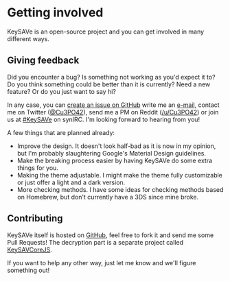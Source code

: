 # Getting involved

KeySAVe is an open-source project and you can get involved in many different ways.

## Giving feedback

Did you encounter a bug? Is something not working as you'd expect it to? Do you think something could be better than it is currently? Need a new feature? Or do you just want to say hi?

In any case, you can [create an issue on GitHub](https://github.com/Cu3PO42/KeySAVe/issues/new) write me an [e-mail](mailto:cu3po42@gmail.com), contact me on Twitter ([@Cu3PO42](https://twitter.com/Cu3PO42)), send me a PM on Reddit ([/u/Cu3PO42](https://reddit.com/u/Cu3PO42)) or join us at [#KeySAVe](irc://irc.synirc.net:6667/#KeySAVe) on synIRC. I'm looking forward to hearing from you!

A few things that are planned already:

* Improve the design. It doesn't look half-bad as it is now in my opinion, but I'm probably slaughtering Google's Material Design guidelines.
* Make the breaking process easier by having KeySAVe do some extra things for you.
* Making the theme adjustable. I might make the theme fully customizable or just offer a light and a dark version.
* More checking methods. I have some ideas for checking methods based on Homebrew, but don't currently have a 3DS since mine broke.

## Contributing

KeySAVe itself is hosted on [GitHub](https://github.com/Cu3PO42/KeySAVe), feel free to fork it and send me some Pull Requests! The decryption part is a separate project called [KeySAVCoreJS](https://github.com/Cu3PO42/KeySAVCoreJS).

If you want to help any other way, just let me know and we'll figure something out!

